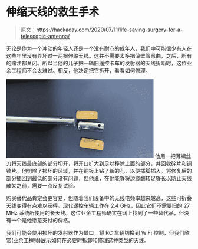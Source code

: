 # 伸缩天线的救生手术

> 原文：<https://hackaday.com/2020/07/11/life-saving-surgery-for-a-telescopic-antenna/>

无论是作为一个冲动的年轻人还是一个没有耐心的成年人，我们中可能很少有人在这些年里没有弄坏过一两根伸缩天线。这并不需要太多把薄壁管弯曲，之后，所有的赌注都关闭。所以当他的儿子把一辆旧遥控卡车的发射器的天线折断时，这位业余工程师不会太难过。相反，他决定把它拆开，看看如何修理。

[![](img/dfcad27a86f84b828ce96b1222ab1e86.png)](https://hackaday.com/wp-content/uploads/2020/07/antennafix_detail.jpg) 他用一把薄螺丝刀将天线最底部的部分切开，将开口扩大到足以移除上面的部分，并回收碎片和铜锁片。他切除了损坏的区域，并在铜板上钻了新的孔，以便插脚插入。将修复后的部分插回到最低的部分没有问题，但他说，在他能够将边缘翻转足够长以防止天线散架之前，需要一点反复试验。

购买替代品肯定会更容易，但随着我们设备中的无线电频率越来越高，这些可折叠天线变得有点难以获得。现代遥控车辆工作在 2.4 GHz，因此它们不需要旧的 27 MHz 系统所使用的长天线。这位业余工程师确实在网上找到了一些替代品，但没有一个是他愿意支付的价格。

我们可能会使用损坏的发射器作为借口，将 RC 车辆切换到 WiFi 控制，但我们欣赏(业余工程师)展示如何在必要时拆卸和修理这种类型的天线。